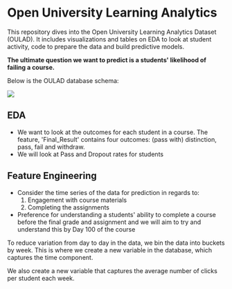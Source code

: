 # Open University Learning Analytics 
This repository dives into the Open University Learning Analytics Dataset (OULAD). It includes visualizations and tables on EDA to look at student activity, code to prepare the data and build predictive models. 

**The ultimate question we want to predict is a students' likelihood of failing a course.**

Below is the OULAD database schema:

![](https://analyse.kmi.open.ac.uk/resources/images/model.png)


## EDA 
- We want to look at the outcomes for each student in a course. The feature, 'Final_Result' contains four outcomes: (pass with) distinction, pass, fail and withdraw. 
- We will look at Pass and Dropout rates for students 

## Feature Engineering
- Consider the time series of the data for prediction in regards to: 
  1) Engagement with course materials   
  2) Completing the assignments
- Preference for understanding a students' ability to complete a course before the final grade and assignment and we will aim to try and understand this by Day 100 of the course

To reduce variation from day to day in the data, we bin the data into buckets by week. This is where we create a new variable in the database, which captures the time component. 

We also create a new variable that captures the average number of clicks per student each week. 



